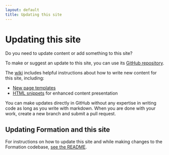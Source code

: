 ```yaml
---
layout: default
title: Updating this site
---
```


# Updating this site

<div class="va-introtext">
Do you need to update content or add something to this site?
</div>

To make or suggest an update to this site, you can use its [GitHub repository](https://github.com/department-of-veterans-affairs/vets-design-system-documentation).

The [wiki](https://github.com/department-of-veterans-affairs/vets-design-system-documentation/wiki) includes helpful instructions about how to write new content for this site, including:
- [New page templates](https://github.com/department-of-veterans-affairs/vets-design-system-documentation/wiki/Adding-content)
- [HTML snippets](https://github.com/department-of-veterans-affairs/vets-design-system-documentation/wiki/Writing-snippets) for enhanced content presentation

You can make updates directly in GitHub without any expertise in writing code as long as you write with markdown. When you are done with your work, create a new branch and submit a pull request. 

## Updating Formation and this site

For instructions on how to update this site and while making changes to the Formation codebase, [see the README](https://github.com/department-of-veterans-affairs/vets-design-system-documentation#vets-design-system-documentation).  